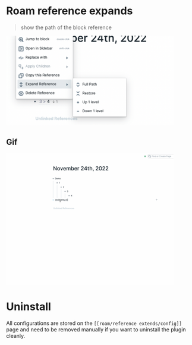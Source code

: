 # Roam reference expands

> show the  path of the block reference


<img src="https://github.com/dive2Pro/roam-reference-expand/blob/49e028ae09c5ec50eeec4436bd81247b7a7e0685/SCR-20221124-d9c.png" width="450">


## Gif

<img src="https://github.com/dive2Pro/roam-reference-expand/blob/49e028ae09c5ec50eeec4436bd81247b7a7e0685/reference%20expand.gif" width="450" >


# Uninstall

All configurations are stored on the `[[roam/reference extends/config]]` page and need to be removed manually if you want to uninstall the plugin cleanly.